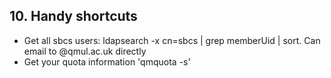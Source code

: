 ## 10. Handy shortcuts

* Get all sbcs users: ldapsearch -x cn=sbcs | grep memberUid | sort. Can email to <username>@qmul.ac.uk directly
* Get your quota information 'qmquota -s'